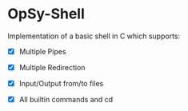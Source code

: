 # OpSy-Shell 
Implementation of a basic shell in C which supports:
- [x] Multiple Pipes
- [x] Multiple Redirection
- [x] Input/Output from/to files
- [x] All builtin commands and cd



